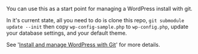 You can use this as a start point for managing a WordPress install with git.

In it's current state, all you need to do is clone this repo, `git submodule update --init` then copy `wp-config-sample.php` to `wp-config.php`, update your database settings, and your default theme.

See '[Install and manage WordPress with Git](http://davidwinter.me/articles/2012/04/09/install-and-manage-wordpress-with-git/)' for more details.
